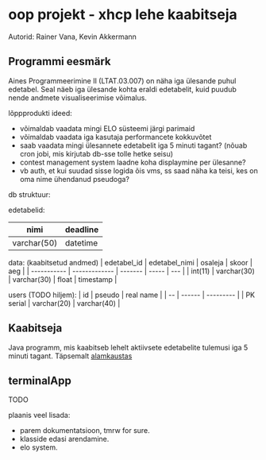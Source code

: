 # oop projekt - xhcp lehe kaabitseja

Autorid: Rainer Vana, Kevin Akkermann

## Programmi eesmärk

Aines Programmeerimine II (LTAT.03.007) on näha iga ülesande puhul edetabel. Seal näeb iga ülesande kohta eraldi edetabelit, kuid puudub nende andmete visualiseerimise võimalus. 

lõppprodukti ideed:

* võimaldab vaadata mingi ELO süsteemi järgi parimaid
* võimaldab vaadata iga kasutaja performancete kokkuvõtet
* saab vaadata mingi ülesannete edetabelit iga 5 minuti tagant? (nõuab cron jobi, mis kirjutab db-sse tolle hetke seisu)
* contest management system laadne koha displaymine per ülesanne?
* vb auth, et kui suudad sisse logida õis vms, ss saad näha ka teisi, kes on oma nime ühendanud pseudoga?

db struktuur:

edetabelid:

| nimi | deadline |
| ---- | ------ |
| varchar(50) | datetime |


data: (kaabitsetud andmed)
| edetabel_id | edetabel_nimi | osaleja | skoor | aeg |
| ----------- | ------------- | ------- | ----- | --- |
| int(11) | varchar(30) | varchar(30) | float | timestamp |

users (TODO hiljem): 
| id | pseudo | real name |
| -- | ------ | --------- |
| PK serial | varchar(20) | varchar(40) |

## Kaabitseja

Java programm, mis kaabitseb lehelt aktiivsete edetabelite tulemusi iga 5 minuti tagant. Täpsemalt [alamkaustas](kaabitseja/README.md)


## terminalApp

TODO

plaanis veel lisada:
- parem dokumentatsioon, tmrw for sure.
- klasside edasi arendamine.
- elo system.

